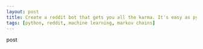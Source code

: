 ```yaml
---
layout: post
title: Create a reddit bot that gets you all the karma. It's easy as py(thon)
tags: [python, reddit, machine learning, markov chains]
---
```


post